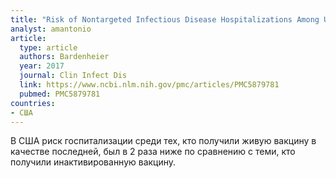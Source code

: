 ```yaml
---
title: "Risk of Nontargeted Infectious Disease Hospitalizations Among US Children Following Inactivated and Live Vaccines, 2005-2014"
analyst: amantonio
article:
  type: article
  authors: Bardenheier
  year: 2017
  journal: Clin Infect Dis
  link: https://www.ncbi.nlm.nih.gov/pmc/articles/PMC5879781
  pubmed: PMC5879781
countries:
- США
---
```


В США риск госпитализации среди тех, кто получили живую вакцину в качестве последней, был в 2 раза ниже по сравнению с теми, кто получили инактивированную вакцину.
